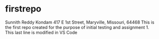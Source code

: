 # firstrepo
Sunnith Reddy Kondam
417 E 1st Street, Maryville, Missouri, 64468
This is the first repo created for the purpose of initial testing and assignment 1.
This last line is modified in VS Code